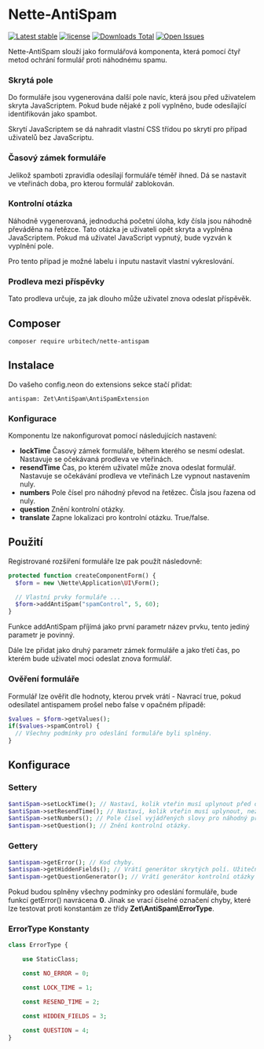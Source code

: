 # Nette-AntiSpam

[![Latest stable](https://img.shields.io/packagist/v/jzechy/nette-antispam.svg?style=flat-square)](https://packagist.org/packages/jzechy/nette-antispam)
[![license](https://img.shields.io/github/license/jzechy/nette-antispam.svg?maxAge=2592000&style=flat-square)](https://github.com/JZechy/Nette-AntiSpam/blob/master/LICENSE)
[![Downloads Total](https://img.shields.io/packagist/dt/jzechy/nette-antispam.svg?style=flat-square)](https://packagist.org/packages/jzechy/nette-antispam)
[![Open Issues](https://img.shields.io/github/issues/jzechy/nette-antispam.svg?style=flat-square)](https://github.com/JZechy/Nette-AntiSpam/issues)

Nette-AntiSpam slouží jako formulářová komponenta, která pomocí čtyř metod ochrání formulář proti náhodnému spamu.

### Skrytá pole

Do formuláře jsou vygenerována další pole navíc, která jsou před uživatelem skryta JavaScriptem. Pokud
bude nějaké z polí vyplněno, bude odesílající identifikován jako spambot.

Skrytí JavaScriptem se dá nahradit vlastní CSS třídou po skrytí pro případ uživatelů bez JavaScriptu.

### Časový zámek formuláře

Jelikož spamboti zpravidla odesílají formuláře téměř ihned. Dá se nastavit ve vteřinách doba, pro kterou formulář
zablokován.

### Kontrolní otázka

Náhodně vygenerovaná, jednoduchá početní úloha, kdy čísla jsou náhodně převáděna na řetězce. Tato otázka
je uživateli opět skryta a vyplněna JavaScriptem. Pokud má uživatel JavaScript vypnutý, bude vyzván k vyplnění pole.

Pro tento případ je možné labelu i inputu nastavit vlastní vykreslování.

### Prodleva mezi příspěvky

Tato prodleva určuje, za jak dlouho může uživatel znova odeslat příspěvěk.

## Composer

```
composer require urbitech/nette-antispam
```

## Instalace

Do vašeho config.neon do extensions sekce stačí přidat:

```
antispam: Zet\AntiSpam\AntiSpamExtension
```

### Konfigurace

Komponentu lze nakonfigurovat pomocí následujících nastavení:

- **lockTime** Časový zámek formuláře, během kterého se nesmí odeslat. Nastavuje se očekávaná prodleva ve vteřinách.
- **resendTime** Čas, po kterém uživatel může znova odeslat formulář. Nastavuje se očekávání prodleva ve vteřinách Lze vypnout nastavením nuly.
- **numbers** Pole čísel pro náhodný převod na řetězec. Čísla jsou řazena od nuly.
- **question** Znění kontrolní otázky.
- **translate** Zapne lokalizaci pro kontrolní otázku. True/false.

## Použití

Registrované rozšíření formuláře lze pak použít následovně:

```php
protected function createComponentForm() {
  $form = new \Nette\Application\UI\Form();

  // Vlastní prvky formuláře ...
  $form->addAntiSpam("spamControl", 5, 60);
}
```

Funkce addAntiSpam příjímá jako první parametr název prvku, tento jediný parametr je povinný.

Dále lze přidat jako druhý parametr zámek formuláře a jako třetí čas, po kterém bude uživatel moci odeslat znova formulář.

### Ověření formuláře

Formulář lze ověřit dle hodnoty, kterou prvek vrátí - Navrací true, pokud odesílatel antispamem prošel nebo false v opačném případě:

```php
$values = $form->getValues();
if($values->spamControl) {
  // Všechny podmínky pro odeslání formuláře byli splněny.
}
```

## Konfigurace

### Settery

```php
$antiSpam->setLockTime(); // Nastaví, kolik vteřin musí uplynout před odesláním formuláře.
$antiSpam->setResendTime(); // Nastaví, kolik vteřin musí uplynout, než je formulář znova odeslán.
$antiSpam->setNumbers(); // Pole čísel vyjádřených slovy pro náhodný převod na řetězec.
$antispam->setQuestion(); // Znění kontrolní otázky.
```

### Gettery

```php
$antispam->getError(); // Kod chyby.
$antispam->getHiddenFields(); // Vrátí generátor skrytých polí. Užitečné pro přepnutí schování z JS na CSS.
$antispam->getQuestionGenerator(); // Vrátí generátor kontrolní otázky s prototypy Labelu a inputu.
```

Pokud budou splněny všechny podmínky pro odeslání formuláře, bude funkcí getError() navrácena **0**. Jinak se vrací číselné označení chyby, které lze testovat proti konstantám ze třídy **Zet\AntiSpam\ErrorType**.

### ErrorType Konstanty

```php
class ErrorType {

	use StaticClass;

	const NO_ERROR = 0;

	const LOCK_TIME = 1;

	const RESEND_TIME = 2;

	const HIDDEN_FIELDS = 3;

	const QUESTION = 4;
}
```
